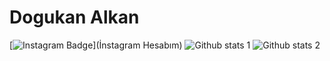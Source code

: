 # Dogukan Alkan

[![Instagram Badge](https://img.shields.io/badge/-Instagram-C13584?style=flat-quare&labelColor=C13584&logo=instagram&logoColor=white&link=https://www.instagram.com/mlh_dgkn/)](İnstagram Hesabım)
![Github stats 1](https://github-readme-stats.vercel.app/api?username=mlh-dgkn&show_icons=true&theme=gradient) 
![Github stats 2](https://github-readme-stats.vercel.app/api?username=mlh-dgkn&show_icons=true&theme=radical)
